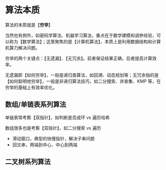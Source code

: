 # 算法本质

算法的本质就是【**穷举**】

当然也有例外，如密码学算法、机器学习算法，重点在于数学建模和调参经验，可以称为【数学算法】；这里聚焦的是【计算机算法】，本质上是利用数据结构和计算机算力解决问题。

穷举的两个关键点：【无遗漏】、【无冗余】。前者保证结果正确，后者提高计算效率。

无遗漏即【如何穷举】，一般是递归类算法，如回溯、动态规划等；无冗余指的是【如何聪明地穷举】，一般是非递归算法技巧，如二分搜索、并查集、KMP 等，在穷举的基础上有效率优化。

## 数组/单链表系列算法

单链表常考察【双指针】，如判断是否成环 vs 遍历哈希

数组很多也是考察【双指针】，如二分搜索 vs 遍历
- 滑动窗口，典型的快慢指针，解决子串问题
- 回文串，两端到中心、中心到两端

## 二叉树系列算法


